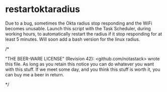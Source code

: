 # restartoktaradius

Due to a bug, sometimes the Okta radius stop responding and the WiFi becomes unusable.
Launch this script with the Task Scheduler, during working hours, to automatically restart the radius if it stop responding for at least 5 minutes.
Will soon add a bash version for the linux radius.

/*

"THE BEER-WARE LICENSE" (Revision 42):
<github.com/notastack> wrote this file. As long as you retain this notice you
can do whatever you want with this stuff. If we meet some day, and you think
this stuff is worth it, you can buy me a beer in return.

*/
